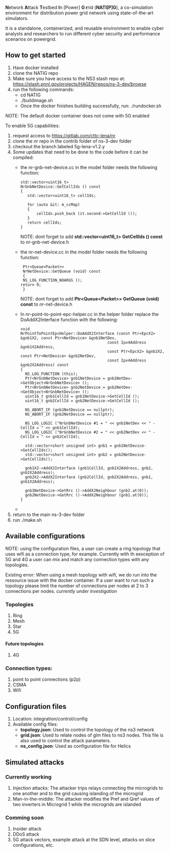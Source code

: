 **N**etwork **A**ttack **T**estbed **I**n [Power] **G
r**rid (**NATI[P]G**), a co-simulation environment for distribution power grid network using state-of-the-art simulators.

It is a standalone, containerized, and reusable environment to enable cyber analysts and researchers to run different cyber security and performance scenarios on powergrid.

## How to get started
1. Have docker installed
2. clone the NATIG repo
3. Make sure you have access to the NS3 stash repo at: https://stash.pnnl.gov/projects/HAGEN/repos/ns-3-dev/browse
4. run the following commands:
   - cd NATIG
   - ./buildimage.sh 
   - Once the docker finishes building successfully, run: ./rundocker.sh


NOTE: The default docker container does not come with 5G enabled


To enable 5G capabilities:
1. request access to https://gitlab.com/cttc-lena/nr
2. clone the nr repo in the contrib folder of ns-3-dev folder
3. checkout the branch labeled 5g-lena-v1.2.y
5. Some updates that need to be done to the code before it can be compiled:
   - the nr-gnb-net-device.cc in the model folder needs the following function:   
     ```
     std::vector<uint16_t>
     NrGnbNetDevice::GetCellIds () const
     {
	    std::vector<uint16_t> cellIds;
	
	    for (auto &it: m_ccMap)
	    {
		    cellIds.push_back (it.second->GetCellId ());
	    }
	    return cellIds;
     }
     ```
     
     NOTE: dont forget to add **std::vector<uint16_t> GetCellIds () const** to nr-gnb-net-device.h
   - the nr-net-device.cc in the model folder needs the following function:
     ```
      Ptr<Queue<Packet>>
      NrNetDevice::GetQueue (void) const
      {
	  NS_LOG_FUNCTION_NOARGS ();
	 return 0;
      }
     ```
     NOTE: dont forget to add **Ptr<Queue<Packet\>\> GetQueue (void) const** to nr-net-device.h
   - In nr-point-to-point-epc-helper.cc in the helper folder replace the DoAddX2Interface function with the following:
     ```
     void
     NrPointToPointEpcHelper::DoAddX2Interface (const Ptr<EpcX2> &gnb1X2, const Ptr<NetDevice> &gnb1NetDev,
                                           const Ipv4Address &gnb1X2Address,
                                           const Ptr<EpcX2> &gnb2X2, const Ptr<NetDevice> &gnb2NetDev,
                                           const Ipv4Address &gnb2X2Address) const
     {
       NS_LOG_FUNCTION (this);
       Ptr<NrGnbNetDevice> gnb1NetDevice = gnb1NetDev->GetObject<NrGnbNetDevice> ();
       Ptr<NrGnbNetDevice> gnb2NetDevice = gnb2NetDev->GetObject<NrGnbNetDevice> ();
       uint16_t gnb1CellId = gnb1NetDevice->GetCellId ();
       uint16_t gnb2CellId = gnb2NetDevice->GetCellId ();

       NS_ABORT_IF (gnb1NetDevice == nullptr);
       NS_ABORT_IF (gnb2NetDevice == nullptr);

       NS_LOG_LOGIC ("NrGnbNetDevice #1 = " << gnb1NetDev << " - CellId = " << gnb1CellId);
       NS_LOG_LOGIC ("NrGnbNetDevice #2 = " << gnb2NetDev << " - CellId = " << gnb2CellId);

       std::vector<short unsigned int> gnb1 = gnb1NetDevice->GetCellIds();
       std::vector<short unsigned int> gnb2 = gnb2NetDevice->GetCellIds();

       gnb1X2->AddX2Interface (gnb1CellId, gnb1X2Address, gnb2, gnb2X2Address);
       gnb2X2->AddX2Interface (gnb2CellId, gnb2X2Address, gnb1, gnb1X2Address);

       gnb1NetDevice->GetRrc ()->AddX2Neighbour (gnb2.at(0));
       gnb2NetDevice->GetRrc ()->AddX2Neighbour (gnb1.at(0));
     }
     ```
   - 
7. return to the main ns-3-dev folder
8. run ./make.sh

   

## Available configurations

NOTE: using the configuration files, a user can create a ring topology that uses wifi as a connection type, for example. Currently with th eexception of 5G and 4G a user can mix and match any connection types with any topologies.

Existing error: When using a mesh topology with wifi, we do run into the ressource issue with the docker container. If a user want to run such a topology please limit the number of connections per nodes at 2 to 3 connections per nodes. *currently under investigation*

### Topologies
1. Ring
2. Mesh
3. Star
4. 5G
#### Future topologies
1. 4G

### Connection types:
1. point to point connections (p2p)
2. CSMA
3. Wifi

## Configuration files

1. Location: integration/control/config
2. Available config files:
   - **topology.json**: Used to control the topology of the ns3 network
   - **grid.json**: Used to relate nodes of glm files to ns3 nodes. This file is also used to control the attack parameters.
   - **ns_config.json**: Used as configuration file for Helics

## Simulated attacks

### Currently working
1. Injection attacks: The attacker trips relays connecting the microgrids to one another and to the grid causing islanding of the microgrid 
2. Man-in-the-middle: The attacker modifies the Pref and Qref values of two inverters in Microgrid 1 while the microgrids are islanded

### Comming soon
1. Insider attack
2. DDoS attack
3. 5G attack vectors, example attack at the SDN level, attacks on slice configurations, etc.
